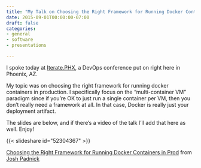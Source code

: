 ```yaml
---
title: "My Talk on Choosing the Right Framework for Running Docker Containers in Production"
date: 2015-09-01T00:00:00-07:00
draft: false
categories:
- general
- software
- presentations

---
```

I spoke today at [Iterate.PHX](http://www.iteratephx.co/), a DevOps conference put on right here in Phoenix, AZ.

My topic was on choosing the right framework for running docker containers in production. I specifically focus on the “multi-container VM” paradigm since if you’re OK to just run a single container per VM, then you don’t really need a framework at all. In that case, Docker is really just your deployment artifact.

The slides are below, and if there’s a video of the talk I’ll add that here as well. Enjoy!

{{< slideshare id="52304367" >}}

[Choosing the Right Framework for Running Docker Containers in Prod](https://www.slideshare.net/JoshPadnick/choosing-the-right-framework-for-running-docker-containers-in-prod) from [Josh Padnick](https://www.slideshare.net/JoshPadnick)